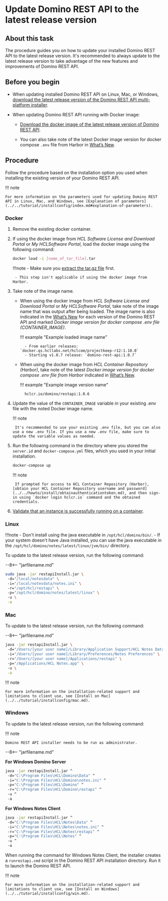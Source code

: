 # Update Domino REST API to the latest release version

## About this task

The procedure guides you on how to update your installed Domino REST API to the latest release version. It's recommended to always update to the latest release version to take advantage of the new features and improvements of Domino REST API.

## Before you begin

- When updating installed Domino REST API on Linux, Mac, or Windows, [download the latest release version of the Domino REST API multi-platform installer](../../tutorial/installconfig/index.md#download-domino-rest-api).

- When updating Domino REST API running with Docker image:

    - [Download the docker image of the latest release version of Domino REST API](../../tutorial/installconfig/index.md#download-domino-rest-api).

    - You can also take note of the latest Docker image version for docker compose `.env` file from Harbor in [What’s New](../../whatsnew/index.md).

## Procedure

Follow the procedure based on the installation option you used when installing the existing version of your Domino REST API.

!!! note

    For more information on the parameters used for updating Domino REST API in Linux, Mac, and Windows, see [Explanation of parameters](../../tutorial/installconfig/index.md#explanation-of-parameters).

### Docker

1. Remove the existing docker container.
2. If using the docker image from *HCL Software License and Download Portal* or *My HCLSoftware Portal*, load the docker image using the following command: 
    
    ```bash
	docker load -i [name_of_tar_file].tar
    ```

    !!!note
        - Make sure you [extract the tar.gz file](https://linuxize.com/post/how-to-extract-unzip-tar-gz-file/) first.

        - This step isn't applicable if using the docker image from Harbor. 

3. Take note of the image name.

    - When using the docker image from *HCL Software License and Download Portal* or *My HCLSoftware Portal*, take note of the image name that was output after being loaded. The image name is also indicated in the [What’s New](../../whatsnew/index.md) for each version of the Domino REST API and marked *Docker image version for docker compose .env file (CONTAINER_IMAGE)*.

        !!! example "Example loaded image name"

            - From earlier releases: `docker.qs.hcllabs.net/hclcom/projectkeep-r12:1.10.0`
            - Starting v1.0.7 release: `domino-rest-api:1.0.7`

    - When using the docker image from *HCL Container Repository (Harbor)*, take note of the latest *Docker image version for docker compose .env file from Harbor* indicated in [What’s New](../../whatsnew/index.md).

        !!! example "Example image version name"

            hclcr.io/domino/restapi:1.0.6 

4. Update the value of the `CONTAINER_IMAGE` variable in your existing .env file with the noted Docker image name.

    !!! note

        It's recommended to use your existing .env file, but you can also use a new .env file. If you use a new .env file, make sure to update the variable values as needed. 

5. Run the following command in the directory where you stored the `server.id` and `docker-compose.yml` files, which you used in your initial installation.

    ```bash
    docker-compose up
    ```

    !!! note

        If prompted for access to HCL Container Repository (Harbor), [obtain your HCL Container Repository username and password](../../howto/install/obtainauthenticationtoken.md), and then sign-in using `docker login hclcr.io` command and the obtained credentials. 

6. [Validate that an instance is successfully running on a container](../../tutorial/installconfig/docker.md#validation).

<!--### Helm

1. Run the following to recreate the temporary directory to download the helm charts and make it the current directory:

    **Command**:
    ```
    mkdir ~/<new directory name>
    cd ~/<new directory name>
    ```

    **Example**:

    ```
    mkdir ~/drapi108
    cd ~/drapi108
    ```
    In the example above, you create a new directory *drapi108* that will contain the new helm charts. Creating the new directory allows you to differentiate and compare the helm charts from different Domino REST API release versions.

2. Configure Helm to pull from HCL Container Repository.

    You will need your email and authentication token used with the HCL Container Repository.

    1. Run the following command to check if *hclcr* is already defined:

        ```
        helm repo list
        ```

    2. If *hclcr* is already defined, proceed to **Download Domino REST Helm chart** step. Otherwise, run the following command to set up Helm.

        ```
        helm repo add hclcr https://hclcr.io/chartrepo/domino --username <your hclcr username> --password <your hclcr password>
        ```

        Example
        ```
        helm repo add hclcr https://hclcr.io/chartrepo/domino --username user.name@example.com --password xx3ds2w
        ```

3. Download Domino REST API Helm chart.

    1. Run the following command to make sure that the chart information for the repositories is up-to-date.

        ```
        helm repo update
        ```

    2. Run the following command to download the chart:

        ```
        helm pull hclcr/restapi
        ```

        The file drapi-1.n.n.tgz is downloaded, wherein 1.n.n represents the version number such as 1.0.7.

    3. Run the following commands to unpack the chart and make the DRAPI directory your current directory:

        ```
        tar -xzvf drapi-1.n.n.tgz
        cd drapi
        ```

        !!!note
            The Domino REST API chart name has a version string in the filename. The helm pull command will pull down the latest version of the charts. Ensure your tar command uses the correct matching file names.

4. Update the `values.yaml` file of the target upgrade version with custom settings you want to apply from the `values.yaml` file of your current installation.

5. Within the directory containing the new Domino REST API charts, run the following command:

    ```
    helm upgrade domino . -f values.yaml
    ```

    This upgrades the program executables and reuses the existing databases and all the configuration stored on /local/notesdata within the Domino container.

6. Run the following command to wait for the Domino pod to be running and in the ready state:

    ```
    kubectl get pods -o wide -w
    ```
-->
### Linux

!!!note
    - Don't install using the java executable in `/opt/hcl/domino/bin/`. 
    - If your system doesn't have Java installed, you can use the java executable in the `/opt/hcl/domino/notes/latest/linux/jvm/bin/` directory.

To update to the latest release version, run the following command:

--8<-- "jarfilename.md"

```bash
sudo java -jar restapiInstall.jar \ 
 -d="/local/notesdata" \ 
 -i="/local/notesdata/notes.ini" \ 
 -r="/opt/hcl/restapi" \ 
 -p="/opt/hcl/domino/notes/latest/linux" \ 
 -u \
 -a
```

### Mac

To update to the latest release version, run the following command:

--8<-- "jarfilename.md"

```bash
java -jar restapiInstall.jar \ 
 -d="/Users/[your user name]/Library/Application Support/HCL Notes Data" \ 
 -i="/Users/[your user name]/Library/Preferences/Notes Preferences" \ 
 -r="/Users/[your user name]/Applications/restapi" \ 
 -p="/Applications/HCL Notes.app" \ 
 -u \
 -a
```

!!! note

    For more information on the installation-related support and limitations to client use, see [Install on Mac](../../tutorial/installconfig/mac.md).


### Windows

To update to the latest release version, run the following command:

!!! note

    Domino REST API installer needs to be run as administrator.


--8<-- "jarfilename.md"

**For Windows Domino Server**

```bash
java -jar restapiInstall.jar ^ 
 -d="C:\Program Files\HCL\Domino\Data" ^ 
 -i="C:\Program Files\HCL\Domino\notes.ini" ^ 
 -p="C:\Program Files\HCL\Domino" ^ 
 -r="C:\Program Files\HCL\Domino\restapi" ^ 
 -u ^
 -a
```

**For Windows Notes Client**

```bash
java -jar restapiInstall.jar ^
 -d="C:\Program Files\HCL\Notes\Data" ^
 -i="C:\Program Files\HCL\Notes\notes.ini" ^
 -r="C:\Program Files\HCL\Notes\restapi" ^
 -p="C:\Program Files\HCL\Notes" ^
 -u ^
 -a
```

When running the command for Windows Notes Client, the installer creates a `runrestapi.cmd` script in the Domino REST API installation directory. Run it to launch the Domino REST API.

!!! note

    For more information on the installation-related support and limitations to client use, see [Install on Windows](../../tutorial/installconfig/win.md). 
